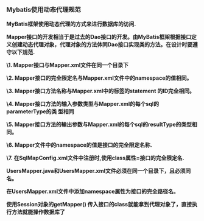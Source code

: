 ### Mybatis使用动态代理规范



**MyBatis框架使用动态代理的方式来进行数据库的访问.**

**Mapper接口的开发相当于是过去的Dao接口的开发。由MyBatis框架根据接口定义创建动态代理对象，代理对象的方法体同Dao接口实现类的方法。在设计时要遵守以下规范.**

**\1.    Mapper接口与Mapper.xml文件在同一个目录下**

**\2.    Mapper接口的完全限定名与Mapper.xml文件中的namespace的值相同。**

**\3.    Mapper接口方法名称与Mapper.xml中的标签的statement 的ID完全相同。**

**\4.    Mapper接口方法的输入参数类型与Mapper.xml的每个sql的parameterType的类    型相同**

**\5.    Mapper接口方法的输出参数与Mapper.xml的每个sql的resultType的类型相同。**

**\6.    Mapper文件中的namespace的值是接口的完全限定名称.**

**\7.    在SqlMapConfig.xml文件中注册时,使用class属性=接口的完全限定名.**



**UsersMapper.java和UsersMapper.xml文件必须在同一个目录下，且必须同名。**

**在UsersMapper.xml文件中添加namespace属性为接口的完全路径名。**

**使用Session对象的getMapper()  传入接口的class就能拿到代理对象了，直接执行方法就能操作数据库了**

